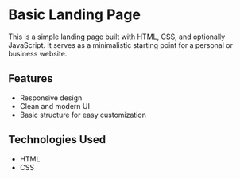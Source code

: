 # Basic Landing Page

This is a simple landing page built with HTML, CSS, and optionally JavaScript. It serves as a minimalistic starting point for a personal or business website.

## Features
- Responsive design  
- Clean and modern UI  
- Basic structure for easy customization  

## Technologies Used
- HTML  
- CSS  

